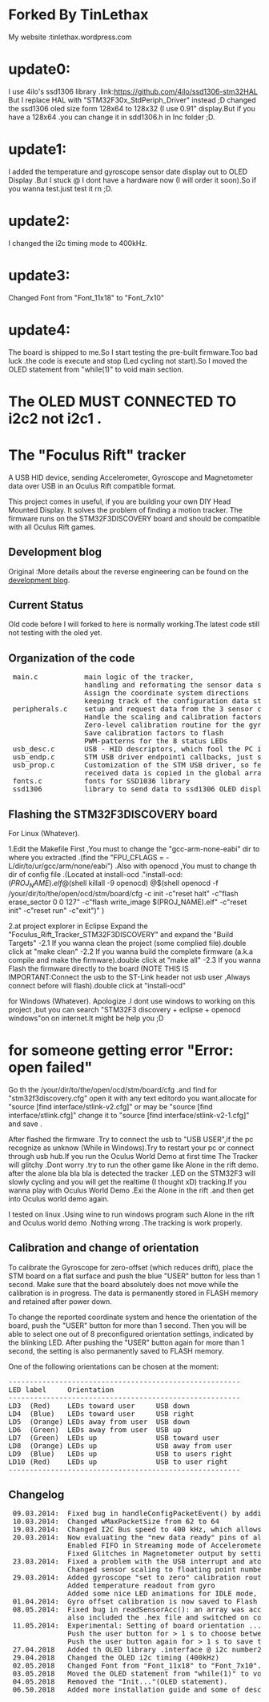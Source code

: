 Forked By TinLethax
=
My website :tinlethax.wordpress.com
# update0:
I use 4ilo's ssd1306 library .link:https://github.com/4ilo/ssd1306-stm32HAL
But I replace HAL with "STM32F30x_StdPeriph_Driver" instead ;D 
changed the ssd1306 oled size form 128x64 to 128x32 (I use 0.91" display.But if you have a 128x64 .you can change it in sdd1306.h in Inc folder ;D.

# update1:
I added the temperature and gyroscope sensor date display out to OLED Display .But I stuck @ I dont have a hardware now (I will order it soon).So if you wanna test.just test it rn ;D.

# update2:
I changed the i2c timing mode to 400kHz.

# update3:
Changed Font from "Font_11x18" to "Font_7x10"

# update4:
The board is shipped to me.So I start testing the pre-built firmware.Too bad luck .the code is execute and stop (Led cycling not start).So I moved the OLED statement from "while(1)" to void main section.

# The OLED MUST CONNECTED TO i2c2 not i2c1 .
The "Foculus Rift" tracker
==========================
A USB HID device, sending Accelerometer, Gyroscope and Magnetometer data over USB in an Oculus Rift compatible format.

This project comes in useful, if you are building your own DIY Head Mounted Display. It solves the problem of finding a motion tracker. The firmware runs on the STM32F3DISCOVERY board and should be compatible with all Oculus Rift games.

Development blog
------------------
Original :More details about the reverse engineering can be found on the [development blog](http://yetifrisstlama.blogspot.fr/2014/03/the-foculus-rift-part-2-reverse.html).

Current Status
------------------
Old code before I will forked to here is normally working.The latest code still not testing with the oled yet.

Organization of the code
-------------------------
<pre>
 main.c           main logic of the tracker,
                  handling and reformating the sensor data stream and packing it into 62 byte packets to be sent over USB,
                  Assign the coordinate system directions
                  keeping track of the configuration data structures which the libOVR might send and request
 peripherals.c    setup and request data from the 3 sensor chips over SPI and I2C
                  Handle the scaling and calibration factors, so the headtracker moves in the right way
                  Zero-level calibration routine for the gyroscope
                  Save calibration factors to flash
                  PWM-patterns for the 8 status LEDs
 usb_desc.c       USB - HID descriptors, which fool the PC into thinking that there is an Oculus RIft corrected
 usb_endp.c       STM USB driver endpoint1 callbacks, just sets some global flags to inform the main routine when there is new data
 usb_prop.c       Customization of the STM USB driver, so feature reports can be sent and received
                  received data is copied in the global array featureReportData[] and then processed by the main loop
 fonts.c          fonts for SSD1036 library
 ssd1306          library to send data to ssd1306 OLED display.send out from i2c number 2 port.                    
</pre>

Flashing the STM32F3DISCOVERY board
------------------------------------
For Linux (Whatever).

1.Edit the Makefile First ,You must to change the "gcc-arm-none-eabi" dir to where you extracted .(find the "FPU_CFLAGS 	= -L/dir/to/ur/gcc/arm/none/eabi") .Also with openocd ,You must to change th dir of config file .(Located at install-ocd ."install-ocd: $(PROJ_NAME).elf
	@$(shell killall -9 openocd)
	@$(shell openocd -f /your/dir/to/the/open/ocd/stm/board/cfg -c init -c"reset halt" -c"flash erase_sector 0 0 127" -c"flash write_image $(PROJ_NAME).elf" -c"reset init" -c"reset run" -c"exit")" )

2.at project explorer in Eclipse Expand the "Foculus_Rift_Tracker_STM32F3DISCOVERY" and expand the "Build Targets" 
-2.1 If you wanna clean the project (some complied file).double click at "make clean" 
-2.2 If you wanna build the complete firmware (a.k.a compile and make the firmware).double click at "make all"
-2.3 If you wanna Flash the firmware directly to the board (NOTE THIS IS IMPORTANT:Connect the usb to the ST-Link header not usb user ,Always connect before will flash).double click at "install-ocd"

for Windows (Whatever).
Apologize .I dont use windows to working on this project ,but you can search "STM32F3 discovery + eclipse + openocd windows"on on internet.It might be help you ;D

# for someone getting error "Error: open failed"
Go th the /your/dir/to/the/open/ocd/stm/board/cfg .and find for "stm32f3discovery.cfg"
open it with any text editordo you want.allocate for "source [find interface/stlink-v2.cfg]" or may be "source [find interface/stlink.cfg]" change it to "source [find interface/stlink-v2-1.cfg]" and save .

After flashed the firmware .Try to connect the usb to "USB USER",if the pc recognize as unknow (While in Windows).Try to restart your pc or connect through usb hub.If you run the Oculus World Demo at first time The Tracker will glitchy .Dont worry .try to run the other game like Alone in the rift demo. after the alone bla bla bla is detected the tracker .LED on the STM32F3 will slowly cycling and you will get the realtime (I thought xD) tracking.If you wanna play with Oculus World Demo .Exi the Alone in the rift .and then get into Oculus world demo again.

I tested on linux .Using wine to run windows program such Alone in the rift and Oculus world demo .Nothing wrong .The tracking is work properly.

Calibration and change of orientation
--------------------------------------
To calibrate the Gyroscope for zero-offset (which reduces drift), place the STM board on a flat surface
and push the blue "USER" button for less than 1 second. Make sure that
the board absolutely does not move while the calibration is in progress. The data is permanently stored
in FLASH memory and retained after power down.

To change the reported coordinate system and hence the orientation of the board, push the "USER" button
for more than 1 second. Then you will be able to select one out of 8 preconfigured orientation settings,
indicated by the blinking LED. After pushing the "USER" button again for more than 1 second, the setting
is also permanently saved to FLASH memory.

One of the following orientations can be chosen at the moment:
<pre>
-------------------------------------------------------
LED label     Orientation
-------------------------------------------------------
LD3  (Red)    LEDs toward user     USB down
LD4  (Blue)   LEDs toward user     USB right
LD5  (Orange) LEDs away from user  USB down
LD6  (Green)  LEDs away from user  USB up
LD7  (Green)  LEDs up              USB toward user
LD8  (Orange) LEDs up              USB away from user
LD9  (Blue)   LEDs up              USB to users right
LD10 (Red)    LEDs up              USB to user right
-------------------------------------------------------
</pre>

Changelog
--------------------------------
<pre>
 09.03.2014:  Fixed bug in handleConfigPacketEvent() by adding break; statements (data rate was always 1 ms before)
 10.03.2014:  Changed wMaxPacketSize from 62 to 64
 19.03.2014:  Changed I2C Bus speed to 400 kHz, which allows to read all 3 sensors in 0.65 ms  (before it was > 2 ms)
 20.03.2014:  Now evaluating the "new data ready" pins of all 3 sensors (improves timing a lot, reduces jitter)
              Enabled FIFO in Streaming mode of Accelerometer and Gyro (no samples will be lost!)
              Fixed Glitches in Magnetometer output by setting it to 75 Hz measurement rate (was 220 Hz before)
 23.03.2014:  Fixed a problem with the USB interrupt and atomic access, not allowing the tracker to change sensor scale
              Changed sensor scaling to floating point numbers and scaled to values as expected from the SDK
 29.03.2014:  Added gyroscope "set to zero" calibration routine (Press the user button on the STM board and keep it very still)
              Added temperature readout from gyro
              Added some nice LED animations for IDLE mode, Tracker running mode and Calibration mode
 01.04.2014:  Gyro offset calibration is now saved to Flash at address 0x08006000 and hence retained after power off
 08.05.2014:  Fixed bug in readSensorAcc(): an array was accessed outside its boundaries.
              also included the .hex file and switched on compiler optimizations
 11.05.2014:  Experimental: Setting of board orientation ...
              Push the user button for > 1 s to choose between 8 preconfigured orientation settings
              Push the user button again for > 1 s to save the setting to FLASH memory
 27.04.2018   Added th OLED library .interface @ i2c number2 .OLED display .e-compass temperature and gyroscope data
 29.04.2018   Changed the OLED i2c timing (400kHz)
 02.05.2018   Changed Font from "Font_11x18" to "Font_7x10".I hope the fonts still readable xD.
 03.05.2018   Moved the OLED statement from "while(1)" to void main section.
 04.05.2018   Removed the "Init..."(OLED statement).
 06.50.2018   Added more installation guide and some of descriptions
